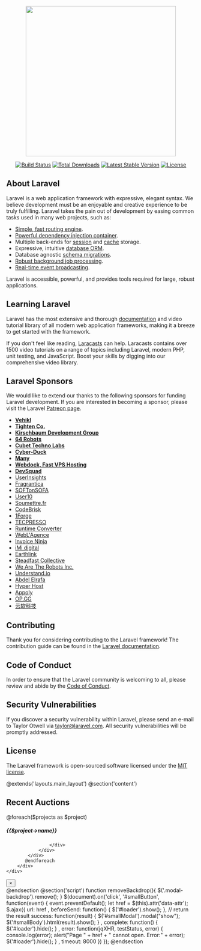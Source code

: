 <p align="center"><img src="https://res.cloudinary.com/dtfbvvkyp/image/upload/v1566331377/laravel-logolockup-cmyk-red.svg" width="400"></p>

<p align="center">
<a href="https://travis-ci.org/laravel/framework"><img src="https://travis-ci.org/laravel/framework.svg" alt="Build Status"></a>
<a href="https://packagist.org/packages/laravel/framework"><img src="https://poser.pugx.org/laravel/framework/d/total.svg" alt="Total Downloads"></a>
<a href="https://packagist.org/packages/laravel/framework"><img src="https://poser.pugx.org/laravel/framework/v/stable.svg" alt="Latest Stable Version"></a>
<a href="https://packagist.org/packages/laravel/framework"><img src="https://poser.pugx.org/laravel/framework/license.svg" alt="License"></a>
</p>

## About Laravel

Laravel is a web application framework with expressive, elegant syntax. We believe development must be an enjoyable and creative experience to be truly fulfilling. Laravel takes the pain out of development by easing common tasks used in many web projects, such as:

- [Simple, fast routing engine](https://laravel.com/docs/routing).
- [Powerful dependency injection container](https://laravel.com/docs/container).
- Multiple back-ends for [session](https://laravel.com/docs/session) and [cache](https://laravel.com/docs/cache) storage.
- Expressive, intuitive [database ORM](https://laravel.com/docs/eloquent).
- Database agnostic [schema migrations](https://laravel.com/docs/migrations).
- [Robust background job processing](https://laravel.com/docs/queues).
- [Real-time event broadcasting](https://laravel.com/docs/broadcasting).

Laravel is accessible, powerful, and provides tools required for large, robust applications.

## Learning Laravel

Laravel has the most extensive and thorough [documentation](https://laravel.com/docs) and video tutorial library of all modern web application frameworks, making it a breeze to get started with the framework.

If you don't feel like reading, [Laracasts](https://laracasts.com) can help. Laracasts contains over 1500 video tutorials on a range of topics including Laravel, modern PHP, unit testing, and JavaScript. Boost your skills by digging into our comprehensive video library.

## Laravel Sponsors

We would like to extend our thanks to the following sponsors for funding Laravel development. If you are interested in becoming a sponsor, please visit the Laravel [Patreon page](https://patreon.com/taylorotwell).

- **[Vehikl](https://vehikl.com/)**
- **[Tighten Co.](https://tighten.co)**
- **[Kirschbaum Development Group](https://kirschbaumdevelopment.com)**
- **[64 Robots](https://64robots.com)**
- **[Cubet Techno Labs](https://cubettech.com)**
- **[Cyber-Duck](https://cyber-duck.co.uk)**
- **[Many](https://www.many.co.uk)**
- **[Webdock, Fast VPS Hosting](https://www.webdock.io/en)**
- **[DevSquad](https://devsquad.com)**
- [UserInsights](https://userinsights.com)
- [Fragrantica](https://www.fragrantica.com)
- [SOFTonSOFA](https://softonsofa.com/)
- [User10](https://user10.com)
- [Soumettre.fr](https://soumettre.fr/)
- [CodeBrisk](https://codebrisk.com)
- [1Forge](https://1forge.com)
- [TECPRESSO](https://tecpresso.co.jp/)
- [Runtime Converter](http://runtimeconverter.com/)
- [WebL'Agence](https://weblagence.com/)
- [Invoice Ninja](https://www.invoiceninja.com)
- [iMi digital](https://www.imi-digital.de/)
- [Earthlink](https://www.earthlink.ro/)
- [Steadfast Collective](https://steadfastcollective.com/)
- [We Are The Robots Inc.](https://watr.mx/)
- [Understand.io](https://www.understand.io/)
- [Abdel Elrafa](https://abdelelrafa.com)
- [Hyper Host](https://hyper.host)
- [Appoly](https://www.appoly.co.uk)
- [OP.GG](https://op.gg)
- [云软科技](http://www.yunruan.ltd/)

## Contributing

Thank you for considering contributing to the Laravel framework! The contribution guide can be found in the [Laravel documentation](https://laravel.com/docs/contributions).

## Code of Conduct

In order to ensure that the Laravel community is welcoming to all, please review and abide by the [Code of Conduct](https://laravel.com/docs/contributions#code-of-conduct).

## Security Vulnerabilities

If you discover a security vulnerability within Laravel, please send an e-mail to Taylor Otwell via [taylor@laravel.com](mailto:taylor@laravel.com). All security vulnerabilities will be promptly addressed.

## License

The Laravel framework is open-sourced software licensed under the [MIT license](https://opensource.org/licenses/MIT).


@extends('layouts.main_layout')
@section('content')
<div class="RecentAuction">
    <div class="container">
      <div class="RecentAuction-content">
        <h2 class="p-2">Recent Auctions</h2>
        <div class="row">
           @foreach($projects as $project)
            <div class="col-3 col-3 mb-4 mt-4">
                <div class="card">
                    <div class="card-body">
                        <h5 class="text-center">{{$project->name}}</h5>
                        <a data-toggle="modal" class="btn btn-danger" id="smallButton" data-target="#smallModal" data-attr="{{ route('delete', $project->id) }}" title="Delete Project">
                            <i class="fas fa-trash text-danger fa-lg"></i>
                        </a>  
                     
                    </div>
                </div>
            </div>
           @endforeach
        </div>
    </div>
</div>
<div class="modal fade" id="smallModal" tabindex="-1" role="dialog" aria-labelledby="smallModalLabel" aria-hidden="true">
    <div class="modal-dialog modal-sm" role="document">
        <div class="modal-content">
            <div class="modal-header">
                <button type="button" class="close" onclick="removeBackdrop()" data-dismiss="modal" aria-label="Close">
                    <span aria-hidden="true">&times;</span>
                </button>
            </div>
            <div class="modal-body" id="smallBody">
                <div>
                    <!-- the result to be displayed apply here -->
                </div>
            </div>
        </div>
    </div>
</div>
@endsection
@section('script')
function removeBackdrop(){
    $('.modal-backdrop').remove();
}
$(document).on('click', '#smallButton', function(event) {
    event.preventDefault();
    let href = $(this).attr('data-attr');
    $.ajax({
        url: href
        , beforeSend: function() {
            $('#loader').show();
        },
        // return the result
        success: function(result) {
            $('#smallModal').modal("show");
            $('#smallBody').html(result).show();
        }
        , complete: function() {
            $('#loader').hide();
        }
        , error: function(jqXHR, testStatus, error) {
            console.log(error);
            alert("Page " + href + " cannot open. Error:" + error);
            $('#loader').hide();
        }
        , timeout: 8000
    })
});
@endsection

